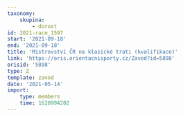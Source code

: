 ```yaml
---
taxonomy:
    skupina:
        - dorost
id: 2021-race_1597
start: '2021-09-18'
end: '2021-09-18'
title: 'Mistrovství ČR na klasické trati (kvalifikace)'
link: 'https://oris.orientacnisporty.cz/Zavod?id=5898'
orisid: '5898'
type: Z
template: zavod
date: '2021-05-14'
import:
    type: members
    time: 1620994202
---
```


